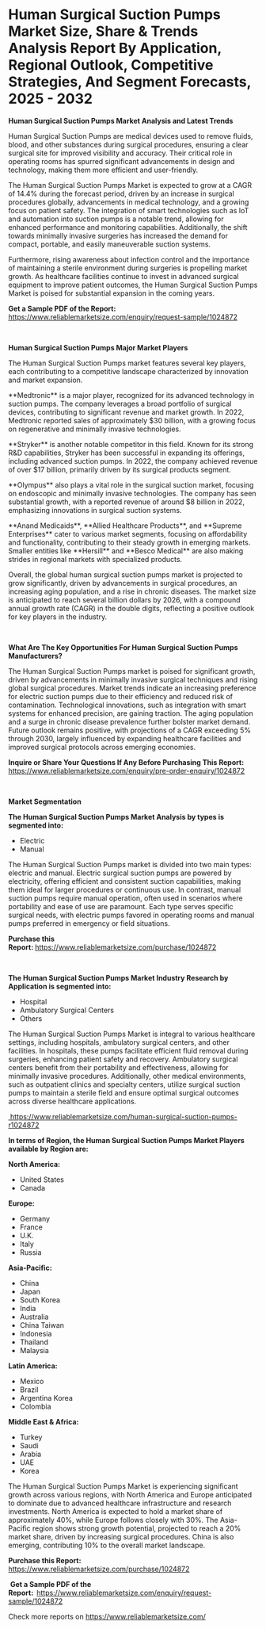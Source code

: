 <p><h1>Human Surgical Suction Pumps Market Size, Share & Trends Analysis Report By Application, Regional Outlook, Competitive Strategies, And Segment Forecasts, 2025 - 2032</h1></p><p><strong>Human Surgical Suction Pumps Market Analysis and Latest Trends</strong></p>
<p><p>Human Surgical Suction Pumps are medical devices used to remove fluids, blood, and other substances during surgical procedures, ensuring a clear surgical site for improved visibility and accuracy. Their critical role in operating rooms has spurred significant advancements in design and technology, making them more efficient and user-friendly. </p><p>The Human Surgical Suction Pumps Market is expected to grow at a CAGR of 14.4% during the forecast period, driven by an increase in surgical procedures globally, advancements in medical technology, and a growing focus on patient safety. The integration of smart technologies such as IoT and automation into suction pumps is a notable trend, allowing for enhanced performance and monitoring capabilities. Additionally, the shift towards minimally invasive surgeries has increased the demand for compact, portable, and easily maneuverable suction systems.</p><p>Furthermore, rising awareness about infection control and the importance of maintaining a sterile environment during surgeries is propelling market growth. As healthcare facilities continue to invest in advanced surgical equipment to improve patient outcomes, the Human Surgical Suction Pumps Market is poised for substantial expansion in the coming years.</p></p>
<p><strong>Get a Sample PDF of the Report:&nbsp;</strong> <a href="https://www.reliablemarketsize.com/enquiry/request-sample/1024872?utm_campaign=1840&utm_medium=2&utm_source=Github&utm_content=ia&utm_term=08032025&utm_id=human-surgical-suction-pumps">https://www.reliablemarketsize.com/enquiry/request-sample/1024872</a></p>
<p>&nbsp;</p>
<p><strong>Human Surgical Suction Pumps Major Market Players</strong></p>
<p><p>The Human Surgical Suction Pumps market features several key players, each contributing to a competitive landscape characterized by innovation and market expansion. </p><p>**Medtronic** is a major player, recognized for its advanced technology in suction pumps. The company leverages a broad portfolio of surgical devices, contributing to significant revenue and market growth. In 2022, Medtronic reported sales of approximately $30 billion, with a growing focus on regenerative and minimally invasive technologies.</p><p>**Stryker** is another notable competitor in this field. Known for its strong R&D capabilities, Stryker has been successful in expanding its offerings, including advanced suction pumps. In 2022, the company achieved revenue of over $17 billion, primarily driven by its surgical products segment.</p><p>**Olympus** also plays a vital role in the surgical suction market, focusing on endoscopic and minimally invasive technologies. The company has seen substantial growth, with a reported revenue of around $8 billion in 2022, emphasizing innovations in surgical suction systems.</p><p>**Anand Medicaids**, **Allied Healthcare Products**, and **Supreme Enterprises** cater to various market segments, focusing on affordability and functionality, contributing to their steady growth in emerging markets. Smaller entities like **Hersill** and **Besco Medical** are also making strides in regional markets with specialized products.</p><p>Overall, the global human surgical suction pumps market is projected to grow significantly, driven by advancements in surgical procedures, an increasing aging population, and a rise in chronic diseases. The market size is anticipated to reach several billion dollars by 2026, with a compound annual growth rate (CAGR) in the double digits, reflecting a positive outlook for key players in the industry.</p></p>
<p>&nbsp;</p>
<p><strong>What Are The Key Opportunities For Human Surgical Suction Pumps Manufacturers?</strong></p>
<p><p>The Human Surgical Suction Pumps market is poised for significant growth, driven by advancements in minimally invasive surgical techniques and rising global surgical procedures. Market trends indicate an increasing preference for electric suction pumps due to their efficiency and reduced risk of contamination. Technological innovations, such as integration with smart systems for enhanced precision, are gaining traction. The aging population and a surge in chronic disease prevalence further bolster market demand. Future outlook remains positive, with projections of a CAGR exceeding 5% through 2030, largely influenced by expanding healthcare facilities and improved surgical protocols across emerging economies.</p></p>
<p><strong>Inquire or Share Your Questions If Any Before Purchasing This Report:</strong> <a href="https://www.reliablemarketsize.com/enquiry/pre-order-enquiry/1024872?utm_campaign=1840&utm_medium=2&utm_source=Github&utm_content=ia&utm_term=08032025&utm_id=human-surgical-suction-pumps">https://www.reliablemarketsize.com/enquiry/pre-order-enquiry/1024872</a></p>
<p>&nbsp;</p>
<p><strong>Market Segmentation</strong></p>
<p><strong>The Human Surgical Suction Pumps Market Analysis by types is segmented into:</strong></p>
<p><ul><li>Electric</li><li>Manual</li></ul></p>
<p><p>The Human Surgical Suction Pumps market is divided into two main types: electric and manual. Electric surgical suction pumps are powered by electricity, offering efficient and consistent suction capabilities, making them ideal for larger procedures or continuous use. In contrast, manual suction pumps require manual operation, often used in scenarios where portability and ease of use are paramount. Each type serves specific surgical needs, with electric pumps favored in operating rooms and manual pumps preferred in emergency or field situations.</p></p>
<p><strong>Purchase this Report:&nbsp;</strong><a href="https://www.reliablemarketsize.com/purchase/1024872?utm_campaign=1840&utm_medium=2&utm_source=Github&utm_content=ia&utm_term=08032025&utm_id=human-surgical-suction-pumps">https://www.reliablemarketsize.com/purchase/1024872</a></p>
<p>&nbsp;</p>
<p><strong>The Human Surgical Suction Pumps Market Industry Research by Application is segmented into:</strong></p>
<p><ul><li>Hospital</li><li>Ambulatory Surgical Centers</li><li>Others</li></ul></p>
<p><p>The Human Surgical Suction Pumps Market is integral to various healthcare settings, including hospitals, ambulatory surgical centers, and other facilities. In hospitals, these pumps facilitate efficient fluid removal during surgeries, enhancing patient safety and recovery. Ambulatory surgical centers benefit from their portability and effectiveness, allowing for minimally invasive procedures. Additionally, other medical environments, such as outpatient clinics and specialty centers, utilize surgical suction pumps to maintain a sterile field and ensure optimal surgical outcomes across diverse healthcare applications.</p></p>
<p><a href="https://www.reliablemarketsize.com/human-surgical-suction-pumps-r1024872?utm_campaign=1840&utm_medium=2&utm_source=Github&utm_content=ia&utm_term=08032025&utm_id=human-surgical-suction-pumps">&nbsp;https://www.reliablemarketsize.com/human-surgical-suction-pumps-r1024872</a></p>
<p><strong>In terms of Region, the Human Surgical Suction Pumps Market Players available by Region are:</strong></p>
<p>
    <p> <strong> North America: </strong>
        <ul>
            <li>United States</li>
            <li>Canada</li>
        </ul>
        </p> 
    <p> <strong> Europe: </strong>
        <ul>
            <li>Germany</li>
            <li>France</li>
            <li>U.K.</li>
            <li>Italy</li>
            <li>Russia</li>
        </ul>
        </p> 
    <p> <strong> Asia-Pacific: </strong>
        <ul>
            <li>China</li>
            <li>Japan</li>
            <li>South Korea</li>
            <li>India</li>
            <li>Australia</li>
            <li>China Taiwan</li>
            <li>Indonesia</li>
            <li>Thailand</li>
            <li>Malaysia</li>
        </ul>
        </p> 
    <p> <strong> Latin America: </strong>
        <ul>
            <li>Mexico</li>
            <li>Brazil</li>
            <li>Argentina Korea</li>
            <li>Colombia</li>
        </ul>
        </p> 
    <p> <strong> Middle East & Africa: </strong>
        <ul>
            <li>Turkey</li>
            <li>Saudi</li>
            <li>Arabia</li>
            <li>UAE</li>
            <li>Korea</li>
        </ul>
    </p>
    </p>
<p><p>The Human Surgical Suction Pumps Market is experiencing significant growth across various regions, with North America and Europe anticipated to dominate due to advanced healthcare infrastructure and research investments. North America is expected to hold a market share of approximately 40%, while Europe follows closely with 30%. The Asia-Pacific region shows strong growth potential, projected to reach a 20% market share, driven by increasing surgical procedures. China is also emerging, contributing 10% to the overall market landscape.</p></p>
<p><strong>Purchase this Report: </strong><a href="https://www.reliablemarketsize.com/purchase/1024872?utm_campaign=1840&utm_medium=2&utm_source=Github&utm_content=ia&utm_term=08032025&utm_id=human-surgical-suction-pumps">https://www.reliablemarketsize.com/purchase/1024872</a></p>
<p>&nbsp;<strong>Get a Sample PDF of the Report:&nbsp;&nbsp;</strong><a href="https://www.reliablemarketsize.com/enquiry/request-sample/1024872?utm_campaign=1840&utm_medium=2&utm_source=Github&utm_content=ia&utm_term=08032025&utm_id=human-surgical-suction-pumps">https://www.reliablemarketsize.com/enquiry/request-sample/1024872</a></p>
<p><strong></strong></p>
<p>Check more reports on <a href="https://www.reliablemarketsize.com/?utm_campaign=1840&utm_medium=2&utm_source=Github&utm_content=ia&utm_term=08032025&utm_id=human-surgical-suction-pumps">https://www.reliablemarketsize.com/</a></p>